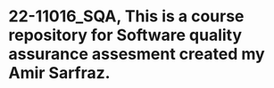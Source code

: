 # 22-11016_SQA, This is a course repository for Software quality assurance assesment created my Amir Sarfraz.
